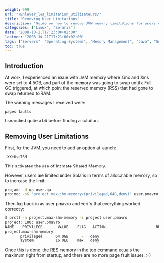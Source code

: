 ```yaml
---
weight: 999
url: "/Enlever_les_limitation_utilisateurs/"
title: "Removing User Limitations"
description: "Guide on how to remove JVM memory limitations for users on Solaris systems"
categories: ["Linux", "Solaris"]
date: "2008-10-21T17:23:00+02:00"
lastmod: "2008-10-21T17:23:00+02:00"
tags: ["Servers", "Operating Systems", "Memory Management", "Java", "Solaris"]
toc: true
---
```


## Introduction

At work, I experienced an issue with JVM memory where Xmx and Xms were set to 4.5GB, and part of the memory was going to swap until a Full GC triggered, at which point the reserved memory (RSS) that had gone to swap returned to RAM.

The warning messages I received were:

```
pages faults
```

I searched quite a bit before finding a solution.

## Removing User Limitations

First, for the JVM, you need to add an option at launch:

```
-XX+UseISM
```

This activates the use of Intimate Shared Memory.

However, users are limited under Solaris in terms of allocatable memory, so to increase the limit:

```bash
projadd -U qa user.qa
projmod -sK "project.max-shm-memory=(privileged,64G,deny)" user.pmavro
```

Then log back in as user pmavro and verify that everything worked correctly:

```bash
$ prctl -n project.max-shm-memory -i project user.pmavro
project: 100: user.pmavro
NAME    PRIVILEGE       VALUE    FLAG   ACTION                       RECIPIENT
project.max-shm-memory
       privileged      64,0GB      -   deny                                 -
       system          16,0EB    max   deny                                 -
```

Once this is done, the RES memory in the top command equals the maximum right from startup, and there are no more page fault issues. :-)
